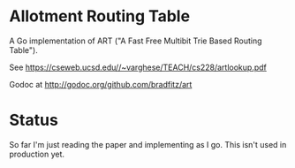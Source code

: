 # Allotment Routing Table

A Go implementation of ART ("A Fast Free Multibit Trie Based Routing Table").

See https://cseweb.ucsd.edu//~varghese/TEACH/cs228/artlookup.pdf

Godoc at http://godoc.org/github.com/bradfitz/art

# Status

So far I'm just reading the paper and implementing as I go. This isn't
used in production yet.
